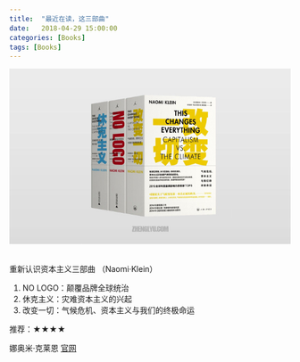 ```yaml
---
title:  "最近在读，这三部曲"
date:   2018-04-29 15:00:00
categories: [Books]
tags: [Books]
---
```


![1](/images/post/20180429_naomi.jpg)<br/><br/>

重新认识资本主义三部曲 （Naomi·Klein）

1. NO LOGO：颠覆品牌全球统治 
2. 休克主义：灾难资本主义的兴起
3. 改变一切：气候危机、资本主义与我们的终极命运

推荐：★★★★

娜奥米·克莱恩 [官网](http://www.naomiklein.org)